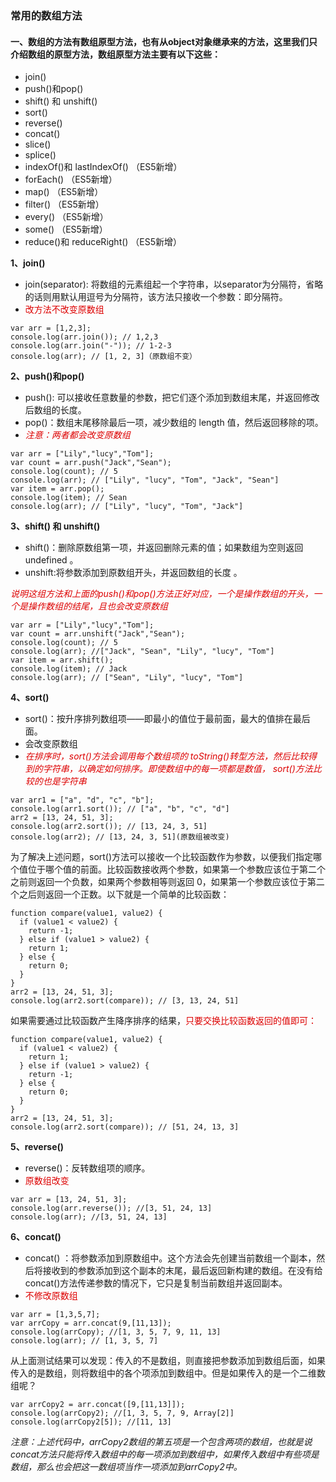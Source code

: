### 常用的数组方法
#### 一、数组的方法有数组原型方法，也有从object对象继承来的方法，这里我们只介绍数组的原型方法，数组原型方法主要有以下这些：

- join()
- push()和pop()
- shift() 和 unshift()
- sort()
- reverse()
- concat()
- slice()
- splice()
- indexOf()和 lastIndexOf() （ES5新增）
- forEach() （ES5新增）
- map() （ES5新增）
- filter() （ES5新增）
- every() （ES5新增）
- some() （ES5新增）
- reduce()和 reduceRight() （ES5新增）
  
**1、join()**
- join(separator): 将数组的元素组起一个字符串，以separator为分隔符，省略的话则用默认用逗号为分隔符，该方法只接收一个参数：即分隔符。
- <font color="#dd0000">改方法不改变原数组</font>
````
var arr = [1,2,3];
console.log(arr.join()); // 1,2,3
console.log(arr.join("-")); // 1-2-3
console.log(arr); // [1, 2, 3]（原数组不变）
````
**2、push()和pop()**
- push(): 可以接收任意数量的参数，把它们逐个添加到数组末尾，并返回修改后数组的长度。 
- pop()：数组末尾移除最后一项，减少数组的 length 值，然后返回移除的项。
- *<font color="#dd0000">注意：两者都会改变原数组</font>*
````
var arr = ["Lily","lucy","Tom"];
var count = arr.push("Jack","Sean");
console.log(count); // 5
console.log(arr); // ["Lily", "lucy", "Tom", "Jack", "Sean"]
var item = arr.pop();
console.log(item); // Sean
console.log(arr); // ["Lily", "lucy", "Tom", "Jack"]
````
**3、shift() 和 unshift()**
- shift()：删除原数组第一项，并返回删除元素的值；如果数组为空则返回undefined 。 
- unshift:将参数添加到原数组开头，并返回数组的长度 。

*<font color="#dd0000">说明这组方法和上面的push()和pop()方法正好对应，一个是操作数组的开头，一个是操作数组的结尾，且也会改变原数组</font>*
````
var arr = ["Lily","lucy","Tom"];
var count = arr.unshift("Jack","Sean");
console.log(count); // 5
console.log(arr); //["Jack", "Sean", "Lily", "lucy", "Tom"]
var item = arr.shift();
console.log(item); // Jack
console.log(arr); // ["Sean", "Lily", "lucy", "Tom"]
````
**4、sort()**
- sort()：按升序排列数组项——即最小的值位于最前面，最大的值排在最后面。
- 会改变原数组
- *<font color="#dd0000">在排序时，sort()方法会调用每个数组项的 toString()转型方法，然后比较得到的字符串，以确定如何排序。即使数组中的每一项都是数值， sort()方法比较的也是字符串</font>*
````
var arr1 = ["a", "d", "c", "b"];
console.log(arr1.sort()); // ["a", "b", "c", "d"]
arr2 = [13, 24, 51, 3];
console.log(arr2.sort()); // [13, 24, 3, 51]
console.log(arr2); // [13, 24, 3, 51](原数组被改变)
````
为了解决上述问题，sort()方法可以接收一个比较函数作为参数，以便我们指定哪个值位于哪个值的前面。比较函数接收两个参数，如果第一个参数应该位于第二个之前则返回一个负数，如果两个参数相等则返回 0，如果第一个参数应该位于第二个之后则返回一个正数。以下就是一个简单的比较函数：
````
function compare(value1, value2) {
  if (value1 < value2) {
    return -1;
  } else if (value1 > value2) {
    return 1;
  } else {
    return 0;
  }
}
arr2 = [13, 24, 51, 3];
console.log(arr2.sort(compare)); // [3, 13, 24, 51]
````
如果需要通过比较函数产生降序排序的结果，<font color="#dd0000">只要交换比较函数返回的值即可：</font>
````
function compare(value1, value2) {
  if (value1 < value2) {
    return 1;
  } else if (value1 > value2) {
    return -1;
  } else {
    return 0;
  }
}
arr2 = [13, 24, 51, 3];
console.log(arr2.sort(compare)); // [51, 24, 13, 3]
````
**5、reverse()**
- reverse()：反转数组项的顺序。
- <font color="#dd0000">原数组改变</font>
````
var arr = [13, 24, 51, 3];
console.log(arr.reverse()); //[3, 51, 24, 13]
console.log(arr); //[3, 51, 24, 13]
````
**6、concat()**
- concat() ：将参数添加到原数组中。这个方法会先创建当前数组一个副本，然后将接收到的参数添加到这个副本的末尾，最后返回新构建的数组。在没有给 concat()方法传递参数的情况下，它只是复制当前数组并返回副本。
- <font color="#dd0000">不修改原数组</font>
````
var arr = [1,3,5,7];
var arrCopy = arr.concat(9,[11,13]);
console.log(arrCopy); //[1, 3, 5, 7, 9, 11, 13]
console.log(arr); // [1, 3, 5, 7]
````
从上面测试结果可以发现：传入的不是数组，则直接把参数添加到数组后面，如果传入的是数组，则将数组中的各个项添加到数组中。但是如果传入的是一个二维数组呢？
````
var arrCopy2 = arr.concat([9,[11,13]]);
console.log(arrCopy2); //[1, 3, 5, 7, 9, Array[2]]
console.log(arrCopy2[5]); //[11, 13]
````
*注意：上述代码中，arrCopy2数组的第五项是一个包含两项的数组，也就是说concat方法只能将传入数组中的每一项添加到数组中，如果传入数组中有些项是数组，那么也会把这一数组项当作一项添加到arrCopy2中。*
